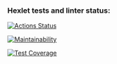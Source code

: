 ### Hexlet tests and linter status:
[![Actions Status](https://github.com/umkasanki/php-project-48/actions/workflows/hexlet-check.yml/badge.svg)](https://github.com/umkasanki/php-project-48/actions)

[![Maintainability](https://api.codeclimate.com/v1/badges/a83b9d6dcbfd273f1964/maintainability)](https://codeclimate.com/github/umkasanki/php-project-48/maintainability)

[![Test Coverage](https://api.codeclimate.com/v1/badges/a83b9d6dcbfd273f1964/test_coverage)](https://codeclimate.com/github/umkasanki/php-project-48/test_coverage)